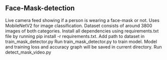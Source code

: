 ## Face-Mask-detection
Live camera feed showing if a person is wearing a face-mask or not.
Uses MobileNetV2 for image classification. Dataset consists of around 3800 images of both categories.
Install all dependencies using requirements.txt file by running pip install -r requirements.txt.
Add path to dataset in train_mask_detector.py
Run train_mask_detector.py to train model.
Model and training loss and accuracy graph will be saved in current directory.
Run detect_mask_video.py
